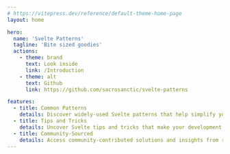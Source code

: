 ```yaml
---
# https://vitepress.dev/reference/default-theme-home-page
layout: home

hero:
  name: 'Svelte Patterns'
  tagline: 'Bite sized goodies'
  actions:
    - theme: brand
      text: Look inside
      link: /Introduction
    - theme: alt
      text: Github
      link: https://github.com/sacrosanctic/svelte-patterns

features:
  - title: Common Patterns
    details: Discover widely-used Svelte patterns that help simplify your codebase and improve maintainability
  - title: Tips and Tricks
    details: Uncover Svelte tips and tricks that make your development process smoother.
  - title: Community-Sourced
    details: Access community-contributed solutions and insights from real-world use cases.
---
```

